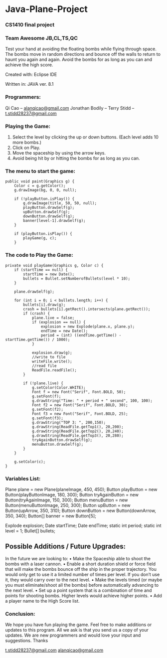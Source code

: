 # Java-Plane-Project
### CS1410 final project 
### Team Awesome JB,CL,TS,QC



Test your hand at avoiding the floating bombs while flying through space. The bombs move in random directions and bounce off the walls to return to haunt you again and again. Avoid the bombs for as long as you can and achieve the high score.


Created with:  Eclipse IDE

Written in:  JAVA ver. 8.1

### Programmers:

Qi Cao – alanqicao@gmail.com
Jonathan Bodily – 
Terry Stidd – t.stidd28237@gmail.com

### Playing the Game:

1.	Select the level by clicking the up or down buttons. (Each level adds 10 more bombs.)
2.	Click on Play.
3.	Move the spaceship by using the arrow keys.
4.	Avoid being hit by or hitting the bombs for as long as you can.


### The menu to start the game:

```
public void paint(Graphics g) {
	Color c = g.getColor();
	g.drawImage(bg, 0, 0, null);
		
	if (!playButton.isPlay()) {
		g.drawImage(title, 50, 50, null);
		playButton.drawSelf(g);
		upButton.drawSelf(g);
		downButton.drawSelf(g);
		banner[level-1].drawSelf(g);
	}
		
	if (playButton.isPlay()) {
		playGame(g, c);
	}
```

### The code to Play the Game:

```
private void playGame(Graphics g, Color c) {		
	if (startTime == null) {
		startTime = new Date();
		bullets = Bullet.setNumberofBullets(level * 10);
	}
		
	plane.drawSelf(g);

	for (int i = 0; i < bullets.length; i++) {
		bullets[i].draw(g);
		crash = bullets[i].getRect().intersects(plane.getRect());
		if (crash) {
			plane.live = false;
			if (explosion == null) {
				explosion = new Explode(plane.x, plane.y);
				endTime = new Date();
				period = (int) ((endTime.getTime() - 								startTime.getTime()) / 1000);
			}

			explosion.draw(g);
			//write to file
			writeFile.write();
			//read file
			ReadFile.readFile();
		}

		if (!plane.live) {
			g.setColor(Color.WHITE);
			Font f = new Font("Serif", Font.BOLD, 50);
			g.setFont(f);
			g.drawString("Time: " + period + " second", 100, 100);
			Font f2 = new Font("Serif", Font.BOLD, 30);
			g.setFont(f2);
			Font f3 = new Font("Serif", Font.BOLD, 25);
			g.setFont(f3);		
			g.drawString("TOP 3: ", 200,150);
			g.drawString(ReadFile.getTop1(), 20,200);
			g.drawString(ReadFile.getTop2(), 20,240);
			g.drawString(ReadFile.getTop3(), 20,280);
			tryAgainButton.drawSelf(g);
			menuButton.drawSelf(g);
		}
	}

	g.setColor(c);
}
```

### Variables List:

Plane plane = new Plane(planeImage, 450, 450);
Button playButton = new Button(playButtonImage, 180, 300);
Button tryAgainButton = new Button(tryAgainImage, 150, 300);
Button menuButton = new Button(menuButtonImage, 250, 300);
Button upButton = new Button(upArrow, 350, 310);
Button downButton = new Button(downArrow, 350, 340);
Button[] banner = new Button[5];

Explode explosion;
Date startTime;
Date endTime;
static int period;
static int level = 1;
Bullet[] bullets;


## Possible Additions / Future Upgrades:

In the future we are looking to:
•	Make the Spaceship able to shoot the bombs with a laser cannon.
•	Enable a short duration shield or force field that will make the bombs bounce off the ship in the proper trajectory. You would only get to use it a limited number of times per level. If you don’t use it, they would carry over to the next level.
•	Make the levels timed (or maybe you must eliminate/shoot all the bombs) before automatically advancing to the next level.
•	Set up a point system that is a combination of time and points for shooting bombs. Higher levels would achieve higher points.
•	Add a player name to the High Score list.


### Conclusion:

We hope you have fun playing the game. Feel free to make additions or updates to this program. All we ask is that you send us a copy of your updates. We are new programmers and would love your input and suggestions. Thanks

t.stidd28237@gmail.com
alanqicao@gmail.com


